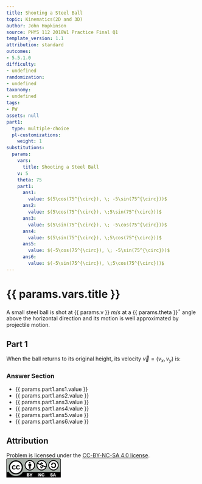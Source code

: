 ```yaml
---
title: Shooting a Steel Ball
topic: Kinematics(2D and 3D)
author: John Hopkinson
source: PHYS 112 2018W1 Practice Final Q1
template_version: 1.1
attribution: standard
outcomes:
- 5.5.1.0
difficulty:
- undefined
randomization:
- undefined
taxonomy:
- undefined
tags:
- PW
assets: null
part1:
  type: multiple-choice
  pl-customizations:
    weight: 1
substitutions:
  params:
    vars:
      title: Shooting a Steel Ball
    v: 5
    theta: 75
    part1:
      ans1:
        value: $(5\cos(75^{\circ}), \; -5\sin(75^{\circ}))$
      ans2:
        value: $(5\cos(75^{\circ}), \;5\sin(75^{\circ}))$
      ans3:
        value: $(5\sin(75^{\circ}), \; -5\cos(75^{\circ}))$
      ans4:
        value: $(5\sin(75^{\circ}), \;5\cos(75^{\circ}))$
      ans5:
        value: $(-5\cos(75^{\circ}), \; -5\sin(75^{\circ}))$
      ans6:
        value: $(-5\sin(75^{\circ}), \;5\cos(75^{\circ}))$
---
```

# {{ params.vars.title }}
A small steel ball is shot at {{ params.v }} $m/s$ at a {{ params.theta }}$^{\circ}$ angle above the horizontal direction and its motion is well approximated by projectile motion.

## Part 1

When the ball returns to its original height, its velocity $\overrightarrow{v} = (v_x, v_y)$ is:

### Answer Section

- {{ params.part1.ans1.value }}
- {{ params.part1.ans2.value }}
- {{ params.part1.ans3.value }}
- {{ params.part1.ans4.value }}
- {{ params.part1.ans5.value }}
- {{ params.part1.ans6.value }}

## Attribution

Problem is licensed under the [CC-BY-NC-SA 4.0 license](https://creativecommons.org/licenses/by-nc-sa/4.0/).<br> ![The Creative Commons 4.0 license requiring attribution-BY, non-commercial-NC, and share-alike-SA license.](https://raw.githubusercontent.com/firasm/bits/master/by-nc-sa.png)